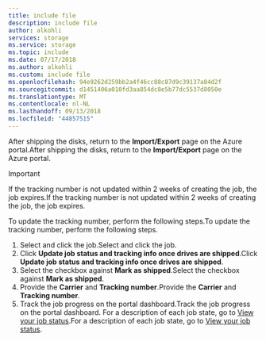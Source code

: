 ```yaml
---
title: include file
description: include file
author: alkohli
services: storage
ms.service: storage
ms.topic: include
ms.date: 07/17/2018
ms.author: alkohli
ms.custom: include file
ms.openlocfilehash: 94e9262d259bb2a4f46cc88c87d9c39137a84d2f
ms.sourcegitcommit: d1451406a010fd3aa854dc8e5b77dc5537d8050e
ms.translationtype: MT
ms.contentlocale: nl-NL
ms.lasthandoff: 09/13/2018
ms.locfileid: "44857515"
---
```

<span data-ttu-id="3746e-103">After shipping the disks, return to the **Import/Export** page on the Azure portal.</span><span class="sxs-lookup"><span data-stu-id="3746e-103">After shipping the disks, return to the **Import/Export** page on the Azure portal.</span></span> 

> [!IMPORTANT] 
> <span data-ttu-id="3746e-104">If the tracking number is not updated within 2 weeks of creating the job, the job expires.</span><span class="sxs-lookup"><span data-stu-id="3746e-104">If the tracking number is not updated within 2 weeks of creating the job, the job expires.</span></span> 

<span data-ttu-id="3746e-105">To update the tracking number, perform the following steps.</span><span class="sxs-lookup"><span data-stu-id="3746e-105">To update the tracking number, perform the following steps.</span></span>
 
1. <span data-ttu-id="3746e-106">Select and click the job.</span><span class="sxs-lookup"><span data-stu-id="3746e-106">Select and click the job.</span></span>
2. <span data-ttu-id="3746e-107">Click **Update job status and tracking info once drives are shipped**.</span><span class="sxs-lookup"><span data-stu-id="3746e-107">Click **Update job status and tracking info once drives are shipped**.</span></span> 
3. <span data-ttu-id="3746e-108">Select the checkbox against **Mark as shipped**.</span><span class="sxs-lookup"><span data-stu-id="3746e-108">Select the checkbox against **Mark as shipped**.</span></span>
4. <span data-ttu-id="3746e-109">Provide the **Carrier** and **Tracking number**.</span><span class="sxs-lookup"><span data-stu-id="3746e-109">Provide the **Carrier** and **Tracking number**.</span></span>
5. <span data-ttu-id="3746e-110">Track the job progress on the portal dashboard.</span><span class="sxs-lookup"><span data-stu-id="3746e-110">Track the job progress on the portal dashboard.</span></span> <span data-ttu-id="3746e-111">For a description of each job state, go to [View your job status](../articles/storage/common/storage-import-export-view-drive-status.md).</span><span class="sxs-lookup"><span data-stu-id="3746e-111">For a description of each job state, go to [View your job status](../articles/storage/common/storage-import-export-view-drive-status.md).</span></span>
